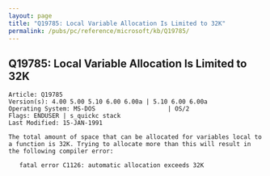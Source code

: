 ```yaml
---
layout: page
title: "Q19785: Local Variable Allocation Is Limited to 32K"
permalink: /pubs/pc/reference/microsoft/kb/Q19785/
---
```


## Q19785: Local Variable Allocation Is Limited to 32K

	Article: Q19785
	Version(s): 4.00 5.00 5.10 6.00 6.00a | 5.10 6.00 6.00a
	Operating System: MS-DOS                    | OS/2
	Flags: ENDUSER | s_quickc stack
	Last Modified: 15-JAN-1991
	
	The total amount of space that can be allocated for variables local to
	a function is 32K. Trying to allocate more than this will result in
	the following compiler error:
	
	   fatal error C1126: automatic allocation exceeds 32K
